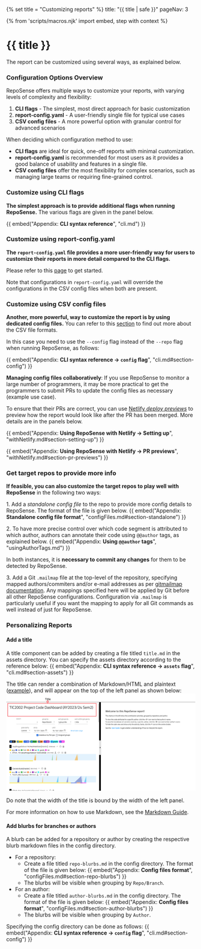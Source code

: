 {% set title = "Customizing reports" %}
<frontmatter>
  title: "{{ title | safe }}"
  pageNav: 3
</frontmatter>

{% from 'scripts/macros.njk' import embed, step with context %}

<h1 class="display-4"><md>{{ title }}</md></h1>

<div class="lead">

The report can be customized using several ways, as explained below.
</div>

<!-- ------------------------------------------------------------------------------------------------------ -->

### Configuration Options Overview

RepoSense offers multiple ways to customize your reports, with varying levels of complexity and flexibility:

1. **CLI flags** - The simplest, most direct approach for basic customization
2. **report-config.yaml** - A user-friendly single file for typical use cases
3. **CSV config files** - A more powerful option with granular control for advanced scenarios

When deciding which configuration method to use:
- **CLI flags** are ideal for quick, one-off reports with minimal customization.
- **report-config.yaml** is recommended for most users as it provides a good balance of usability and features in a single file.
- **CSV config files** offer the most flexibility for complex scenarios, such as managing large teams or requiring fine-grained control.

<!-- ------------------------------------------------------------------------------------------------------ -->

### Customize using CLI flags

**The simplest approach is to provide additional flags when running RepoSense.** The various flags are given in the panel below.

  {{ embed("Appendix: **CLI syntax reference**", "cli.md") }}

<!-- ------------------------------------------------------------------------------------------------------ -->

### Customize using report-config.yaml

**The `report-config.yaml` file provides a more user-friendly way for users to customize their reports in more detail compared to the CLI flags.**

Please refer to this [page](./reportConfig.html) to get started.

Note that configurations in `report-config.yaml` will override the configurations in the CSV config files when both are present.
<!-- ------------------------------------------------------------------------------------------------------ -->

### Customize using CSV config files

**Another, more powerful, way to customize the report is by using dedicated config files.** You can refer to this [section](./configFiles.html) to find out more about the CSV file formats.

In this case you need to use the `--config` flag instead of the `--repo` flag when running RepoSense, as follows:

  {{ embed("Appendix: **CLI syntax reference → `config` flag**", "cli.md#section-config") }}

<box type="tip" seamless>

**Managing config files collaboratively**: If you use RepoSense to monitor a large number of programmers, it may be more practical to get the programmers to submit PRs to update the config files as necessary (<tooltip content="a coder realizes some of her code is missing from the report because she used multiple Git usernames, and wants to add the additional usernames to the config file">example use case</tooltip>).

To ensure that their PRs are correct, you can use [Netlify _deploy previews_](https://www.netlify.com/blog/2016/07/20/introducing-deploy-previews-in-netlify/) to preview how the report would look like after the PR has been merged. More details are in the panels below.

  {{ embed("Appendix: **Using RepoSense with Netlify → Setting up**", "withNetlify.md#section-setting-up") }}

  {{ embed("Appendix: **Using RepoSense with Netlify → PR previews**", "withNetlify.md#section-pr-previews") }}

</box>

<!-- ------------------------------------------------------------------------------------------------------ -->

### Get target repos to provide more info
**If feasible, you can also customize the target repos to play well with RepoSense** in the following two ways:

1\. Add a _standalone config file_ to the repo to provide more config details to RepoSense. The format of the file is given below.
  {{ embed("Appendix: **Standalone config file format**", "configFiles.md#section-standalone") }}

2\. To have more precise control over which code segment is attributed to which author, authors can annotate their code using `@@author` tags, as explained below.
  {{ embed("Appendix: **Using `@@author` tags**", "usingAuthorTags.md") }}

<box type="info" seamless>

In both instances, it is **necessary to commit any changes** for them to be detected by RepoSense.

</box>

3\. Add a Git `.mailmap` file at the top-level of the repository, specifying mapped authors/commiters and/or e-mail addresses as per [gitmailmap documentation](https://git-scm.com/docs/gitmailmap). Any mappings specified here will be applied by Git before all other RepoSense configurations. Configuration via `.mailmap` is particularly useful if you want the mapping to apply for all Git commands as well instead of just for RepoSense.

<!-- ------------------------------------------------------------------------------------------------------ -->

### Personalizing Reports

#### Add a title
A title component can be added by creating a file titled `title.md` in the assets directory. You can specify the assets directory according to the reference below:
{{ embed("Appendix: **CLI syntax reference → `assets` flag**", "cli.md#section-assets") }}

The title can render a combination of Markdown/HTML and plaintext ([example](https://github.com/reposense/RepoSense/blob/master/docs/ug/title.md)), and will appear on the top of the left panel as shown below:
![Title Component Example](../images/title-example.png)

Do note that the width of the title is bound by the width of the left panel.

For more information on how to use Markdown, see the [Markdown Guide](https://www.markdownguide.org/).

#### Add blurbs for branches or authors
A blurb can be added for a repository or author by creating the respective blurb markdown files in the config directory.
- For a repository:
  - Create a file titled `repo-blurbs.md` in the config directory. The format of the file is given below:
    {{ embed("Appendix: **Config files format**", "configFiles.md#section-repo-blurbs") }}
  - The blurbs will be visible when grouping by `Repo/Branch`.
- For an author:
  - Create a file titled `author-blurbs.md` in the config directory. The format of the file is given below:
    {{ embed("Appendix: **Config files format**", "configFiles.md#section-author-blurbs") }}
  - The blurbs will be visible when grouping by `Author`.

Specifying the config directory can be done as follows:
{{ embed("Appendix: **CLI syntax reference → `config` flag**", "cli.md#section-config") }}
